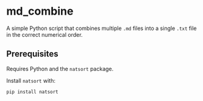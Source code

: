 # md_combine

A simple Python script that combines multiple `.md` files into a single `.txt` file in the correct numerical order.

## Prerequisites

Requires Python and the `natsort` package.

Install `natsort` with:

```sh
pip install natsort
